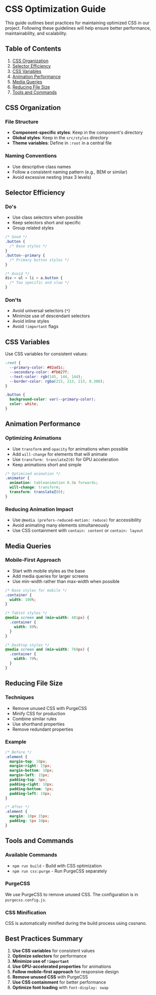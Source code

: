 # CSS Optimization Guide

This guide outlines best practices for maintaining optimized CSS in our project. Following these guidelines will help ensure better performance, maintainability, and scalability.

## Table of Contents

1. [CSS Organization](#css-organization)
2. [Selector Efficiency](#selector-efficiency)
3. [CSS Variables](#css-variables)
4. [Animation Performance](#animation-performance)
5. [Media Queries](#media-queries)
6. [Reducing File Size](#reducing-file-size)
7. [Tools and Commands](#tools-and-commands)

## CSS Organization

### File Structure
- **Component-specific styles**: Keep in the component's directory
- **Global styles**: Keep in the `src/styles` directory
- **Theme variables**: Define in `:root` in a central file

### Naming Conventions
- Use descriptive class names
- Follow a consistent naming pattern (e.g., BEM or similar)
- Avoid excessive nesting (max 3 levels)

## Selector Efficiency

### Do's
- Use class selectors when possible
- Keep selectors short and specific
- Group related styles

```css
/* Good */
.button {
  /* Base styles */
}
.button--primary {
  /* Primary button styles */
}

/* Avoid */
div > ul > li > a.button {
  /* Too specific and slow */
}
```

### Don'ts
- Avoid universal selectors (`*`)
- Minimize use of descendant selectors
- Avoid inline styles
- Avoid `!important` flags

## CSS Variables

Use CSS variables for consistent values:

```css
:root {
  --primary-color: #02ad1c;
  --secondary-color: #fb827f;
  --text-color: rgb(145, 144, 144);
  --border-color: rgba(215, 213, 213, 0.308);
}

.button {
  background-color: var(--primary-color);
  color: white;
}
```

## Animation Performance

### Optimizing Animations
- Use `transform` and `opacity` for animations when possible
- Add `will-change` for elements that will animate
- Use `transform: translateZ(0)` for GPU acceleration
- Keep animations short and simple

```css
/* Optimized animation */
.animator {
  animation: tableanimation 0.3s forwards;
  will-change: transform;
  transform: translateZ(0);
}
```

### Reducing Animation Impact
- Use `@media (prefers-reduced-motion: reduce)` for accessibility
- Avoid animating many elements simultaneously
- Use CSS containment with `contain: content` or `contain: layout`

## Media Queries

### Mobile-First Approach
- Start with mobile styles as the base
- Add media queries for larger screens
- Use min-width rather than max-width when possible

```css
/* Base styles for mobile */
.container {
  width: 100%;
}

/* Tablet styles */
@media screen and (min-width: 481px) {
  .container {
    width: 80%;
  }
}

/* Desktop styles */
@media screen and (min-width: 769px) {
  .container {
    width: 70%;
  }
}
```

## Reducing File Size

### Techniques
- Remove unused CSS with PurgeCSS
- Minify CSS for production
- Combine similar rules
- Use shorthand properties
- Remove redundant properties

### Example
```css
/* Before */
.element {
  margin-top: 10px;
  margin-right: 15px;
  margin-bottom: 10px;
  margin-left: 15px;
  padding-top: 5px;
  padding-right: 10px;
  padding-bottom: 5px;
  padding-left: 10px;
}

/* After */
.element {
  margin: 10px 15px;
  padding: 5px 10px;
}
```

## Tools and Commands

### Available Commands
- `npm run build` - Build with CSS optimization
- `npm run css:purge` - Run PurgeCSS separately

### PurgeCSS
We use PurgeCSS to remove unused CSS. The configuration is in `purgecss.config.js`.

### CSS Minification
CSS is automatically minified during the build process using cssnano.

## Best Practices Summary

1. **Use CSS variables** for consistent values
2. **Optimize selectors** for performance
3. **Minimize use of `!important`**
4. **Use GPU-accelerated properties** for animations
5. **Follow mobile-first approach** for responsive design
6. **Remove unused CSS** with PurgeCSS
7. **Use CSS containment** for better performance
8. **Optimize font loading** with `font-display: swap`
